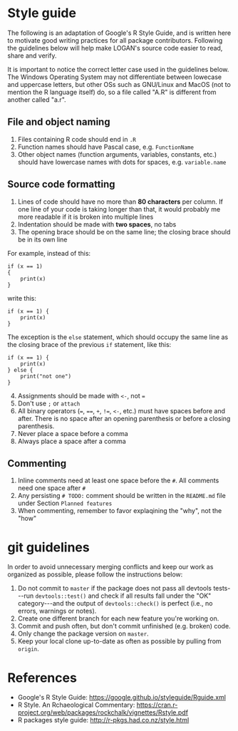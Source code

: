 # Style guide

The following is an adaptation of Google's R Style Guide, and is written here to motivate good writing practices for all package contributors. Following the guidelines below will help make LOGAN's source code easier to read, share and verify.

It is important to notice the correct letter case used in the guidelines below. The Windows Operating System may not differentiate between lowecase and uppercase letters, but other OSs such as GNU/Linux and MacOS (not to mention the R language itself) do, so a file called "A.R" is different from another called "a.r".

## File and object naming 

1. Files containing R code should end in `.R`
2. Function names should have Pascal case, e.g. `FunctionName`
3. Other object names (function arguments, variables, constants, etc.) should have lowercase names with dots for spaces, e.g. `variable.name`

## Source code formatting

1. Lines of code should have no more than **80 characters** per column. If one line of your code is taking longer than that, it would probably me more readable if it is broken into multiple lines
2. Indentation should be made with **two spaces**, no tabs
3. The opening brace should be on the same line; the closing brace should be in its own line

For example, instead of this:

```
if (x == 1)
{
    print(x)
}
```

write this:

```
if (x == 1) {
    print(x)
}
```

The exception is the `else` statement, which should occupy the same line as the closing brace of the previous `if` statement, like this:

```
if (x == 1) {
    print(x)
} else {
    print("not one")       
}
```

4. Assignments should be made with `<-`, not `=`
5. Don't use `;` or `attach`
6. All binary operators (`=`, `==`, `+`, `!=`, `<-`, etc.) must have spaces before and after. There is no space after an opening parenthesis or before a closing parenthesis.
7. Never place a space before a comma
8. Always place a space after a comma

## Commenting
1. Inline comments need at least one space before the `#`. All comments need one space after `#`
2. Any persisting `# TODO:` comment should be written in the `README.md` file under Section `Planned features`
3. When commenting, remember to favor explaqining the "why", not the "how"

# git guidelines

In order to avoid unnecessary merging conflicts and keep our work as organized as possible, please follow the instructions below:

1. Do not commit to `master` if the package does not pass all devtools tests---run `devtools::test()` and check if all results fall under the "OK" category---and the output of `devtools::check()` is perfect (i.e., no errors, warnings or notes).
2. Create one different branch for each new feature you're working on.
3. Commit and push often, but don't commit unfinished (e.g. broken) code.
4. Only change the package version on `master`.
5. Keep your local clone up-to-date as often as possible by pulling from `origin`.

# References
- Google's R Style Guide: https://google.github.io/styleguide/Rguide.xml
- R Style. An Rchaeological Commentary: https://cran.r-project.org/web/packages/rockchalk/vignettes/Rstyle.pdf
- R packages style guide: http://r-pkgs.had.co.nz/style.html

